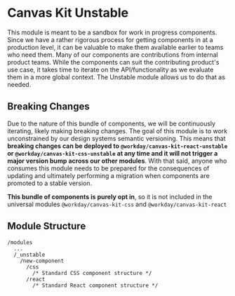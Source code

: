 # Canvas Kit Unstable

This module is meant to be a sandbox for work in progress components. Since we have a rather
rigorous process for getting components in at a production level, it can be valuable to make them
available earlier to teams who need them. Many of our components are contributions from internal
product teams. While the components can suit the contributing product's use case, it takes time to
iterate on the API/functionality as we evaluate them in a more global context. The Unstable module
allows us to do that as needed.

## Breaking Changes

Due to the nature of this bundle of components, we will be continuously iterating, likely making
breaking changes. The goal of this module is to work unconstrained by our design systems semantic
versioning. This means that **breaking changes can be deployed to
`@workday/canvas-kit-react-unstable` or `@workday/canvas-kit-css-unstable` at any time and it will
not trigger a major version bump across our other modules**. With that said, anyone who consumes
this module needs to be prepared for the consequences of updating and ultimately performing a
migration when components are promoted to a stable version.

**This bundle of components is purely opt in**, so it is not included in the universal modules
`@workday/canvas-kit-css` and `@workday/canvas-kit-react`

## Module Structure

```
/modules
  ...
  /_unstable
    /new-component
      /css
        /* Standard CSS component structure */
      /react
        /* Standard React component structure */
```
